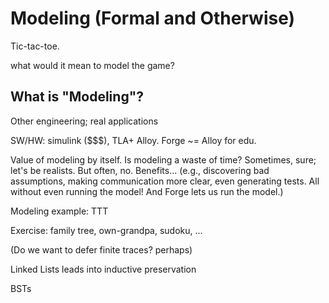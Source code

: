 
# Modeling (Formal and Otherwise)

Tic-tac-toe. 

what would it mean to model the game? 

## What is "Modeling"?

Other engineering; real applications

SW/HW: simulink ($$$), TLA+ 
Alloy. Forge ~= Alloy for edu. 

Value of modeling by itself. Is modeling a waste of time? 
Sometimes, sure; let's be realists. But often, no. Benefits... (e.g., discovering bad assumptions, making communication more clear, even generating tests. All without even running the model! And Forge lets us run the model.)

Modeling example: TTT

Exercise: family tree, own-grandpa, sudoku, ...

(Do we want to defer finite traces? perhaps)



Linked Lists 
  leads into inductive preservation


BSTs




